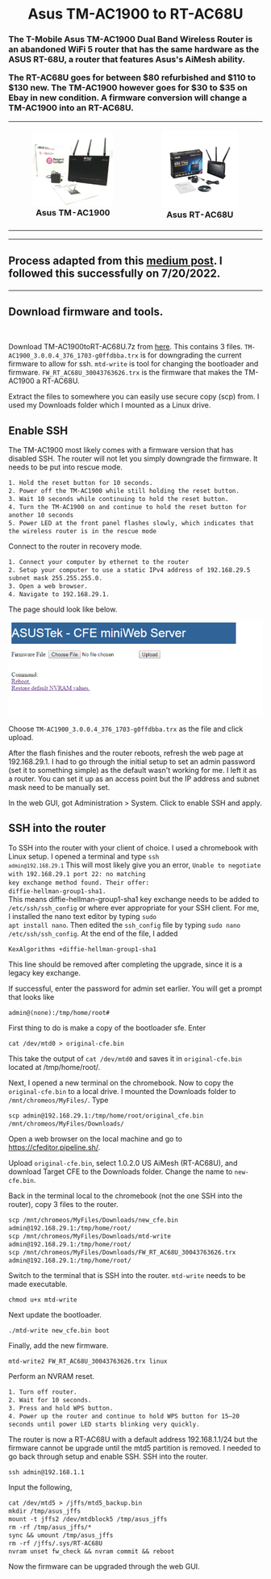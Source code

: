 <h1 align="center">
Asus TM-AC1900 to RT-AC68U
</h1>

<h3>
The T-Mobile Asus TM-AC1900 Dual Band Wireless Router is an abandoned WiFi 5 router that has the same hardware as the ASUS RT-68U, a router that features Asus's AiMesh ability.
  
</br>

The RT-AC68U goes for between $80 refurbished and $110 to $130 new.  The TM-AC1900 however goes for $30 to $35 on Ebay in new condition.  A firmware conversion will change a TM-AC1900 into an RT-AC68U.

<table align="center">
<tbody>
<tr>
<td><figure align="center">
<img width="500" src="s-l1600.jpg"/>
<figcaption align = "center">Asus TM-AC1900</figcaption>
</figure>
</td>
<td><figure align="center">
<img width="500" src="AC68U.jpg"/>
<figcaption align = "center">Asus RT-AC68U</figcaption>
</figure>
</td>
</tr>
</tbody>
</table>

---

<h2>

Process adapted from this [medium post](https://moreless.medium.com/flash-tm-ac-1900-to-rt-ac68u-to-use-aimesh-80b84387358a). I followed this successfully on 7/20/2022.

</h2>

---

<h2>Download firmware and tools.</h2>

<br/>

Download TM-AC1900toRT-AC68U.7z from [here](https://mega.nz/file/jAEi0S5S#JvWZ0s9G4pwMLpaIW8jQ_q-Zd8MBdihch3ZSSAs8Vs0).  This contains 3 files.
<code>TM-AC1900_3.0.0.4_376_1703-g0ffdbba.trx</code> is for downgrading the current firmware to allow for ssh.
<code>mtd-write</code> is tool for changing the bootloader and firmware.
<code>FW_RT_AC68U_30043763626.trx</code> is the firmware that makes the TM-AC1900 a RT-AC68U.

Extract the files to somewhere you can easily use secure copy (scp) from. I used my Downloads folder which I mounted as a Linux drive.

<h2>Enable SSH</h2>

The TM-AC1900 most likely comes with a firmware version that has disabled SSH.
The router will not let you simply downgrade the firmware.  It needs to be put into rescue mode.

```
1. Hold the reset button for 10 seconds.
2. Power off the TM-AC1900 while still holding the reset button.
3. Wait 10 seconds while continuing to hold the reset button.
4. Turn the TM-AC1900 on and continue to hold the reset button for another 10 seconds
5. Power LED at the front panel flashes slowly, which indicates that the wireless router is in the rescue mode
```

Connect to the router in recovery mode.
```
1. Connect your computer by ethernet to the router
2. Setup your computer to use a static IPv4 address of 192.168.29.5 subnet mask 255.255.255.0.
3. Open a web browser.
4. Navigate to 192.168.29.1.
```

The page should look like below.

<p  align="center">
<img src="cfe.png"/>
</p>

Choose <code>TM-AC1900_3.0.0.4_376_1703-g0ffdbba.trx</code> as the file and click upload.

After the flash finishes and the router reboots, refresh the web page at 192.168.29.1.
I had to go through the initial setup to set an admin password (set it to something simple) as the default wasn't working for me.  I left it as a router.  You can set it up as an access point but the IP address and subnet mask need to be manually set.

In the web GUI, got Administration > System.
Click to enable SSH and apply.

<h2>SSH into the router</h2>

To SSH into the router with your client of choice.  I used a chromebook with Linux setup.
I opened a terminal and type <code>ssh ```admin@192.168.29.1```</code>
This will most likely give you an error, <code>Unable to negotiate with 192.168.29.1 port 22: no matching key exchange method found. Their offer: diffie-hellman-group1-sha1.</code>  
This means diffie-hellman-group1-sha1 key exchange needs to be added to <code>/etc/ssh/ssh_config</code> or where ever appropriate for your SSH client.
For me, I installed the nano text editor by typing <code>sudo apt install nano</code>.
Then edited the <code>ssh_config</code> file by typing <code>sudo nano /etc/ssh/ssh_config</code>.
At the end of the file, I added
```
KexAlgorithms +diffie-hellman-group1-sha1
```
This line should be removed after completing the upgrade, since it is a legacy key exchange.

If successful, enter the password for admin set earlier.
You will get a prompt that looks like
```
admin@(none):/tmp/home/root#
```

First thing to do is make a copy of the bootloader sfe. Enter
```
cat /dev/mtd0 > original-cfe.bin
```
This take the output of <code>cat /dev/mtd0</code> and saves it in <code>original-cfe.bin</code> located at /tmp/home/root/.

Next, I opened a new terminal on the chromebook.  Now to copy the <code>original-cfe.bin</code> to a local drive.
I mounted the Downloads folder to <code>/mnt/chromeos/MyFiles/</code>.
Type
```
scp admin@192.168.29.1:/tmp/home/root/original_cfe.bin /mnt/chromeos/MyFiles/Downloads/
```

Open a web browser on the local machine and go to https://cfeditor.pipeline.sh/.

Upload <code>original-cfe.bin</code>, select 1.0.2.0 US AiMesh (RT-AC68U), and download Target CFE to the Downloads folder.
Change the name to <code>new-cfe.bin</code>.

Back in the terminal local to the chromebook (not the one SSH into the router), copy 3 files to the router.
```
scp /mnt/chromeos/MyFiles/Downloads/new_cfe.bin admin@192.168.29.1:/tmp/home/root/
scp /mnt/chromeos/MyFiles/Downloads/mtd-write admin@192.168.29.1:/tmp/home/root/
scp /mnt/chromeos/MyFiles/Downloads/FW_RT_AC68U_30043763626.trx admin@192.168.29.1:/tmp/home/root/
```

Switch to the terminal that is SSH into the router.
<code>mtd-write</code> needs to be made executable.
```
chmod u+x mtd-write
```
Next update the bootloader.
```
./mtd-write new_cfe.bin boot
```
Finally, add the new firmware.

```
mtd-write2 FW_RT_AC68U_30043763626.trx linux
```

Perform an NVRAM reset.
```
1. Turn off router.
2. Wait for 10 seconds.
3. Press and hold WPS button.
4. Power up the router and continue to hold WPS button for 15–20 seconds until power LED starts blinking very quickly.
```


The router is now a RT-AC68U with a default address 192.168.1.1/24 but the firmware cannot be upgrade until the mtd5 partition is removed.
I needed to go back through setup and enable SSH.
SSH into the router.
```
ssh admin@192.168.1.1
```

Input the following,
```
cat /dev/mtd5 > /jffs/mtd5_backup.bin
mkdir /tmp/asus_jffs
mount -t jffs2 /dev/mtdblock5 /tmp/asus_jffs
rm -rf /tmp/asus_jffs/*
sync && umount /tmp/asus_jffs
rm -rf /jffs/.sys/RT-AC68U
nvram unset fw_check && nvram commit && reboot
```

Now the firmware can be upgraded through the web GUI.
